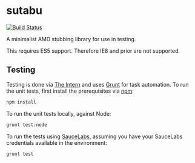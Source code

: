# sutabu

[![Build Status](https://travis-ci.org/kitsonk/sutabu.svg?branch=master)](https://travis-ci.org/kitsonk/sutabu)

A minimalist AMD stubbing library for use in testing.

This requires ES5 support.  Therefore IE8 and prior are not supported.

## Testing

Testing is done via [The Intern](https://theintern.io) and uses [Grunt](http://gruntjs.com/) for task automation.  To
run the unit tests, first install the prerequisites via [npm](https://www.npmjs.org/):

```bash
npm install
```

To run the unit tests locally, against Node:

```bash
grunt test:node
```

To run the tests using [SauceLabs](https://saucelabs.com/), assuming you have your SauceLabs credentials available in
the environment:

```bash
grunt test
```
